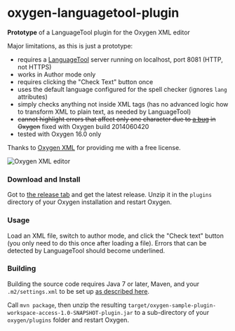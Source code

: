 oxygen-languagetool-plugin
==========================

**Prototype** of a LanguageTool plugin for the Oxygen XML editor

Major limitations, as this is just a prototype:
* requires a [LanguageTool](http://languagetool.org) server running on localhost, port 8081 (HTTP, not HTTPS)
* works in Author mode only
* requires clicking the "Check Text" button once
* uses the default language configured for the spell checker (ignores `lang` attributes)
* simply checks anything not inside XML tags (has no advanced logic how to transform XML to plain text, as needed by LanguageTool)
* ~~cannot highlight errors that affect only one character due to [a bug](http://www.oxygenxml.com/forum/topic10702.html) in Oxygen~~ fixed with Oxygen build 2014060420
* tested with Oxygen 16.0 only

Thanks to [Oxygen XML](http://www.oxygenxml.com) for providing me with a free license.

![Oxygen XML editor](http://www.oxygenxml.com/img/resources/oxygen190x62.png)

### Download and Install

Got to [the release tab](https://github.com/danielnaber/oxygen-languagetool-plugin/releases) and get the
latest release. Unzip it in the `plugins` directory of your Oxygen installation and restart Oxygen.

### Usage

Load an XML file, switch to author mode, and click the "Check text" button (you only need to do this
once after loading a file). Errors that can be detected by LanguageTool should become underlined.

### Building

Building the source code requires Java 7 or later, Maven, and your `.m2/settings.xml` to be set up
[as described here](http://www.oxygenxml.com/oxygen_sdk_maven.html#maven_sdk_configuration).

Call `mvn package`, then unzip the resulting `target/oxygen-sample-plugin-workspace-access-1.0-SNAPSHOT-plugin.jar`
to a sub-directory of your `oxygen/plugins` folder and restart Oxygen.
